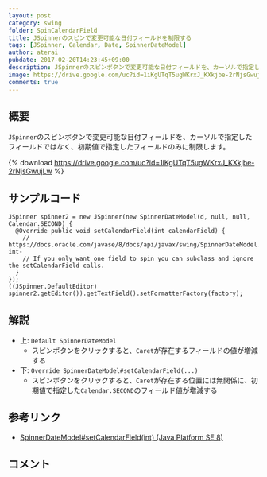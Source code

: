 ```yaml
---
layout: post
category: swing
folder: SpinCalendarField
title: JSpinnerのスピンで変更可能な日付フィールドを制限する
tags: [JSpinner, Calendar, Date, SpinnerDateModel]
author: aterai
pubdate: 2017-02-20T14:23:45+09:00
description: JSpinnerのスピンボタンで変更可能な日付フィールドを、カーソルで指定したフィールドではなく、初期値で指定したフィールドのみに制限します。
image: https://drive.google.com/uc?id=1iKgUTqT5ugWKrxJ_KXkjbe-2rNjsGwujLw
comments: true
---
```

## 概要
`JSpinner`のスピンボタンで変更可能な日付フィールドを、カーソルで指定したフィールドではなく、初期値で指定したフィールドのみに制限します。

{% download https://drive.google.com/uc?id=1iKgUTqT5ugWKrxJ_KXkjbe-2rNjsGwujLw %}

## サンプルコード
<pre class="prettyprint"><code>JSpinner spinner2 = new JSpinner(new SpinnerDateModel(d, null, null, Calendar.SECOND) {
  @Override public void setCalendarField(int calendarField) {
    // https://docs.oracle.com/javase/8/docs/api/javax/swing/SpinnerDateModel.html#setCalendarField-int-
    // If you only want one field to spin you can subclass and ignore the setCalendarField calls.
  }
});
((JSpinner.DefaultEditor) spinner2.getEditor()).getTextField().setFormatterFactory(factory);
</code></pre>

## 解説
- 上: `Default SpinnerDateModel`
    - スピンボタンをクリックすると、`Caret`が存在するフィールドの値が増減する
- 下: `Override SpinnerDateModel#setCalendarField(...)`
    - スピンボタンをクリックすると、`Caret`が存在する位置には無関係に、初期値で指定した`Calendar.SECOND`のフィールド値が増減する

<!-- dummy comment line for breaking list -->

## 参考リンク
- [SpinnerDateModel#setCalendarField(int) (Java Platform SE 8)](https://docs.oracle.com/javase/jp/8/docs/api/javax/swing/SpinnerDateModel.html#setCalendarField-int-)

<!-- dummy comment line for breaking list -->

## コメント
